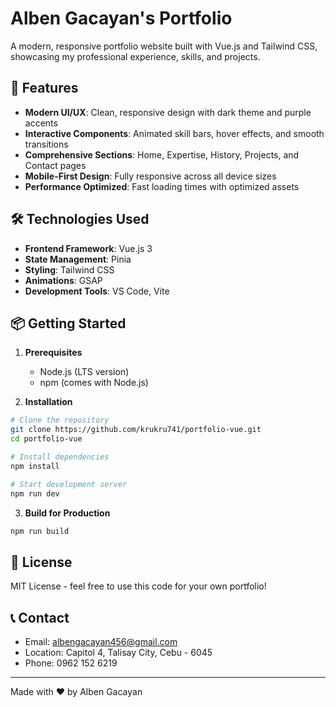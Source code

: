 # Alben Gacayan's Portfolio

A modern, responsive portfolio website built with Vue.js and Tailwind CSS, showcasing my professional experience, skills, and projects.

## 🚀 Features

- **Modern UI/UX**: Clean, responsive design with dark theme and purple accents
- **Interactive Components**: Animated skill bars, hover effects, and smooth transitions
- **Comprehensive Sections**: Home, Expertise, History, Projects, and Contact pages
- **Mobile-First Design**: Fully responsive across all device sizes
- **Performance Optimized**: Fast loading times with optimized assets

## 🛠️ Technologies Used

- **Frontend Framework**: Vue.js 3
- **State Management**: Pinia
- **Styling**: Tailwind CSS
- **Animations**: GSAP
- **Development Tools**: VS Code, Vite

## 📦 Getting Started

1. **Prerequisites**
   - Node.js (LTS version)
   - npm (comes with Node.js)

2. **Installation**
```bash
# Clone the repository
git clone https://github.com/krukru741/portfolio-vue.git
cd portfolio-vue

# Install dependencies
npm install

# Start development server
npm run dev
```

3. **Build for Production**
```bash
npm run build
```

## 📄 License

MIT License - feel free to use this code for your own portfolio!

## 📞 Contact

- Email: albengacayan456@gmail.com
- Location: Capitol 4, Talisay City, Cebu - 6045
- Phone: 0962 152 6219

---

Made with ❤️ by Alben Gacayan 